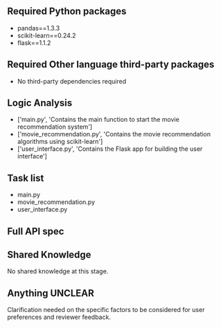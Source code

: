## Required Python packages

- pandas==1.3.3
- scikit-learn==0.24.2
- flask==1.1.2

## Required Other language third-party packages

- No third-party dependencies required

## Logic Analysis

- ['main.py', 'Contains the main function to start the movie recommendation system']
- ['movie_recommendation.py', 'Contains the movie recommendation algorithms using scikit-learn']
- ['user_interface.py', 'Contains the Flask app for building the user interface']

## Task list

- main.py
- movie_recommendation.py
- user_interface.py

## Full API spec



## Shared Knowledge

No shared knowledge at this stage.

## Anything UNCLEAR

Clarification needed on the specific factors to be considered for user preferences and reviewer feedback.


